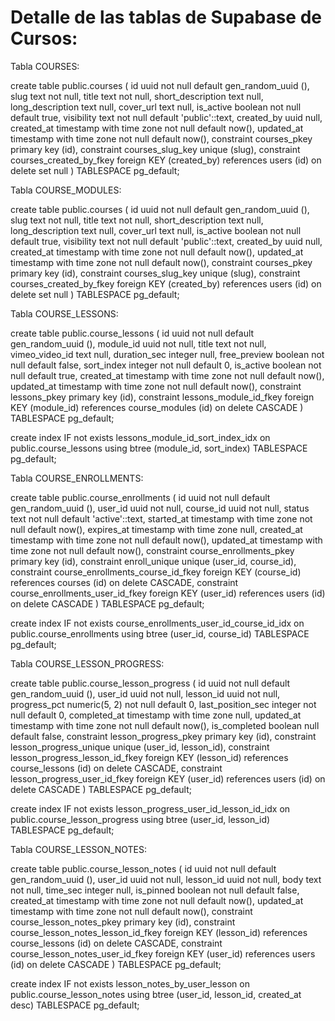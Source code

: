 # Detalle de las tablas de Supabase de Cursos:

Tabla COURSES:

create table public.courses (
  id uuid not null default gen_random_uuid (),
  slug text not null,
  title text not null,
  short_description text null,
  long_description text null,
  cover_url text null,
  is_active boolean not null default true,
  visibility text not null default 'public'::text,
  created_by uuid null,
  created_at timestamp with time zone not null default now(),
  updated_at timestamp with time zone not null default now(),
  constraint courses_pkey primary key (id),
  constraint courses_slug_key unique (slug),
  constraint courses_created_by_fkey foreign KEY (created_by) references users (id) on delete set null
) TABLESPACE pg_default;

Tabla COURSE_MODULES:

create table public.courses (
  id uuid not null default gen_random_uuid (),
  slug text not null,
  title text not null,
  short_description text null,
  long_description text null,
  cover_url text null,
  is_active boolean not null default true,
  visibility text not null default 'public'::text,
  created_by uuid null,
  created_at timestamp with time zone not null default now(),
  updated_at timestamp with time zone not null default now(),
  constraint courses_pkey primary key (id),
  constraint courses_slug_key unique (slug),
  constraint courses_created_by_fkey foreign KEY (created_by) references users (id) on delete set null
) TABLESPACE pg_default;

Tabla COURSE_LESSONS:

create table public.course_lessons (
  id uuid not null default gen_random_uuid (),
  module_id uuid not null,
  title text not null,
  vimeo_video_id text null,
  duration_sec integer null,
  free_preview boolean not null default false,
  sort_index integer not null default 0,
  is_active boolean not null default true,
  created_at timestamp with time zone not null default now(),
  updated_at timestamp with time zone not null default now(),
  constraint lessons_pkey primary key (id),
  constraint lessons_module_id_fkey foreign KEY (module_id) references course_modules (id) on delete CASCADE
) TABLESPACE pg_default;

create index IF not exists lessons_module_id_sort_index_idx on public.course_lessons using btree (module_id, sort_index) TABLESPACE pg_default;

Tabla COURSE_ENROLLMENTS:

create table public.course_enrollments (
  id uuid not null default gen_random_uuid (),
  user_id uuid not null,
  course_id uuid not null,
  status text not null default 'active'::text,
  started_at timestamp with time zone not null default now(),
  expires_at timestamp with time zone null,
  created_at timestamp with time zone not null default now(),
  updated_at timestamp with time zone not null default now(),
  constraint course_enrollments_pkey primary key (id),
  constraint enroll_unique unique (user_id, course_id),
  constraint course_enrollments_course_id_fkey foreign KEY (course_id) references courses (id) on delete CASCADE,
  constraint course_enrollments_user_id_fkey foreign KEY (user_id) references users (id) on delete CASCADE
) TABLESPACE pg_default;

create index IF not exists course_enrollments_user_id_course_id_idx on public.course_enrollments using btree (user_id, course_id) TABLESPACE pg_default;

Tabla COURSE_LESSON_PROGRESS:

create table public.course_lesson_progress (
  id uuid not null default gen_random_uuid (),
  user_id uuid not null,
  lesson_id uuid not null,
  progress_pct numeric(5, 2) not null default 0,
  last_position_sec integer not null default 0,
  completed_at timestamp with time zone null,
  updated_at timestamp with time zone not null default now(),
  is_completed boolean null default false,
  constraint lesson_progress_pkey primary key (id),
  constraint lesson_progress_unique unique (user_id, lesson_id),
  constraint lesson_progress_lesson_id_fkey foreign KEY (lesson_id) references course_lessons (id) on delete CASCADE,
  constraint lesson_progress_user_id_fkey foreign KEY (user_id) references users (id) on delete CASCADE
) TABLESPACE pg_default;

create index IF not exists lesson_progress_user_id_lesson_id_idx on public.course_lesson_progress using btree (user_id, lesson_id) TABLESPACE pg_default;

Tabla COURSE_LESSON_NOTES:

create table public.course_lesson_notes (
  id uuid not null default gen_random_uuid (),
  user_id uuid not null,
  lesson_id uuid not null,
  body text not null,
  time_sec integer null,
  is_pinned boolean not null default false,
  created_at timestamp with time zone not null default now(),
  updated_at timestamp with time zone not null default now(),
  constraint course_lesson_notes_pkey primary key (id),
  constraint course_lesson_notes_lesson_id_fkey foreign KEY (lesson_id) references course_lessons (id) on delete CASCADE,
  constraint course_lesson_notes_user_id_fkey foreign KEY (user_id) references users (id) on delete CASCADE
) TABLESPACE pg_default;

create index IF not exists lesson_notes_by_user_lesson on public.course_lesson_notes using btree (user_id, lesson_id, created_at desc) TABLESPACE pg_default;